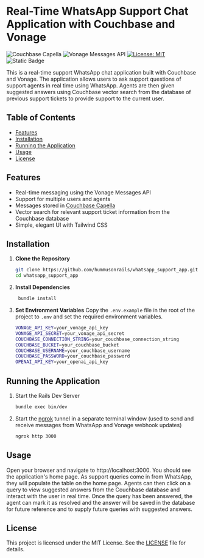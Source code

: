 # Real-Time WhatsApp Support Chat Application with Couchbase and Vonage

![Couchbase Capella](https://img.shields.io/badge/Couchbase_Capella-Enabled-red)
![Vonage Messages API](https://img.shields.io/badge/Vonage_Messages_API-Enabled-blue)
[![License: MIT](https://cdn.prod.website-files.com/5e0f1144930a8bc8aace526c/65dd9eb5aaca434fac4f1c34_License-MIT-blue.svg)](/LICENSE)
![Static Badge](https://img.shields.io/badge/Code_of_Conduct-Contributor_Covenant-violet.svg)

This is a real-time support WhatsApp chat application built with Couchbase and Vonage. The application allows users to ask support questions of support agents in real time using WhatsApp. Agents are then given suggested answers using Couchbase vector search from the database of previous support tickets to provide support to the current user.

## Table of Contents
- [Features](#features)
- [Installation](#installation)
- [Running the Application](#running-the-application)
- [Usage](#usage)
- [License](#license)

## Features
- Real-time messaging using the Vonage Messages API
- Support for multiple users and agents
- Messages stored in [Couchbase Capella](https://cloud.couchbase.com/)
- Vector search for relevant support ticket information from the Couchbase database
- Simple, elegant UI with Tailwind CSS

## Installation
1. **Clone the Repository**
   ```bash
   git clone https://github.com/hummusonrails/whatsapp_support_app.git
   cd whatsapp_support_app
    ```

2. **Install Dependencies**
   ```bash
    bundle install
   ```

3. **Set Environment Variables**
    Copy the `.env.example` file in the root of the project to `.env` and set the required environment variables.
    ```bash
    VONAGE_API_KEY=your_vonage_api_key
    VONAGE_API_SECRET=your_vonage_api_secret
    COUCHBASE_CONNECTION_STRING=your_couchbase_connection_string
    COUCHBASE_BUCKET=your_couchbase_bucket
    COUCHBASE_USERNAME=your_couchbase_username
    COUCHBASE_PASSWORD=your_couchbase_password
    OPENAI_API_KEY=your_openai_api_key
    ```

## Running the Application

1. Start the Rails Dev Server
    ```bash
    bundle exec bin/dev
    ```

2. Start the [ngrok](https://ngrok.com/) tunnel in a separate terminal window (used to send and receive messages from WhatsApp and Vonage webhook updates)
    ```bash
    ngrok http 3000
    ```

## Usage

Open your browser and navigate to http://localhost:3000. You should see the application's home page. As support queries come in from WhatsApp, they will populate the table on the home page. Agents can then click on a query to view suggested answers from the Couchbase database and interact with the user in real time. Once the query has been answered, the agent can mark it as resolved and the answer will be saved in the database for future reference and to supply future queries with suggested answers.

## License

This project is licensed under the MIT License. See the [LICENSE](LICENSE) file for details.

